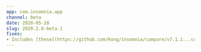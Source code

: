 ```yaml
---
app: com.insomnia.app
channel: beta
date: 2020-05-28
slug: 2020.2.0-beta.1
fixes:
- Includes [these](https://github.com/Kong/insomnia/compare/v7.1.1...core@2020.2.0-beta.1) changes, changelog to come.
---
```

